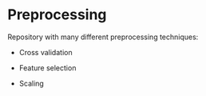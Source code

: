 # Preprocessing

Repository with many different preprocessing techniques:

- Cross validation

- Feature selection

- Scaling

